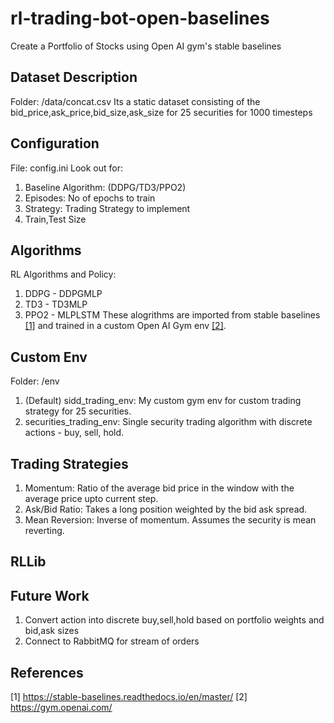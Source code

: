 # rl-trading-bot-open-baselines
Create a Portfolio of Stocks using Open AI gym's stable baselines

## Dataset Description
Folder: /data/concat.csv
Its a static dataset consisting of the bid_price,ask_price,bid_size,ask_size for 25 securities for 1000 timesteps

## Configuration
File: config.ini
Look out for:
1) Baseline Algorithm: (DDPG/TD3/PPO2)
2) Episodes: No of epochs to train
3) Strategy: Trading Strategy to implement
4) Train,Test Size


## Algorithms
RL Algorithms and Policy:
1) DDPG - DDPGMLP 
2) TD3 - TD3MLP
3) PPO2 - MLPLSTM
These alogrithms are imported from stable baselines [[1]](#1) and trained in a custom Open AI Gym env [[2]](#2).

## Custom Env
Folder: /env
1) (Default) sidd_trading_env: My custom gym env for custom trading strategy for 25 securities.
2) securities_trading_env: Single security trading algorithm with discrete actions - buy, sell, hold.

## Trading Strategies
1) Momentum: Ratio of the average bid price in the window with the average price upto current step.
2) Ask/Bid Ratio: Takes a long position weighted by the bid ask spread.
3) Mean Reversion: Inverse of momentum. Assumes the security is mean reverting.

## RLLib 


## Future Work
1) Convert action into discrete buy,sell,hold based on portfolio weights and bid,ask sizes
2) Connect to RabbitMQ for stream of orders


## References
<a id="1">[1]</a> 
https://stable-baselines.readthedocs.io/en/master/
<a id="2">[2]</a>
https://gym.openai.com/
